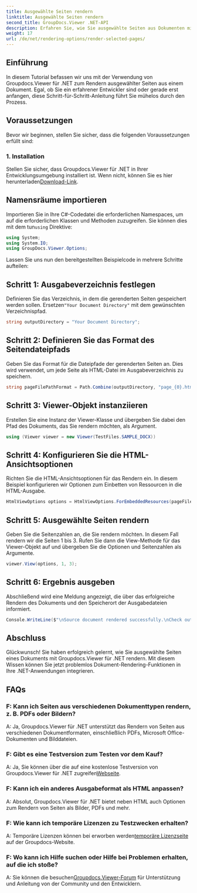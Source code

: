 ```yaml
---
title: Ausgewählte Seiten rendern
linktitle: Ausgewählte Seiten rendern
second_title: GroupDocs.Viewer .NET-API
description: Erfahren Sie, wie Sie ausgewählte Seiten aus Dokumenten mit Groupdocs.Viewer für .NET rendern. Schritt-für-Schritt-Anleitung mit Codebeispielen.
weight: 17
url: /de/net/rendering-options/render-selected-pages/
---
```

## Einführung

In diesem Tutorial befassen wir uns mit der Verwendung von Groupdocs.Viewer für .NET zum Rendern ausgewählter Seiten aus einem Dokument. Egal, ob Sie ein erfahrener Entwickler sind oder gerade erst anfangen, diese Schritt-für-Schritt-Anleitung führt Sie mühelos durch den Prozess.

## Voraussetzungen

Bevor wir beginnen, stellen Sie sicher, dass die folgenden Voraussetzungen erfüllt sind:

### 1. Installation

 Stellen Sie sicher, dass Groupdocs.Viewer für .NET in Ihrer Entwicklungsumgebung installiert ist. Wenn nicht, können Sie es hier herunterladen[Download-Link](https://releases.groupdocs.com/viewer/net/).

## Namensräume importieren

Importieren Sie in Ihre C#-Codedatei die erforderlichen Namespaces, um auf die erforderlichen Klassen und Methoden zuzugreifen. Sie können dies mit dem tun`using` Direktive:

```csharp
using System;
using System.IO;
using GroupDocs.Viewer.Options;
```

Lassen Sie uns nun den bereitgestellten Beispielcode in mehrere Schritte aufteilen:

## Schritt 1: Ausgabeverzeichnis festlegen

 Definieren Sie das Verzeichnis, in dem die gerenderten Seiten gespeichert werden sollen. Ersetzen`"Your Document Directory"` mit dem gewünschten Verzeichnispfad.

```csharp
string outputDirectory = "Your Document Directory";
```

## Schritt 2: Definieren Sie das Format des Seitendateipfads

Geben Sie das Format für die Dateipfade der gerenderten Seiten an. Dies wird verwendet, um jede Seite als HTML-Datei im Ausgabeverzeichnis zu speichern.

```csharp
string pageFilePathFormat = Path.Combine(outputDirectory, "page_{0}.html");
```

## Schritt 3: Viewer-Objekt instanziieren

Erstellen Sie eine Instanz der Viewer-Klasse und übergeben Sie dabei den Pfad des Dokuments, das Sie rendern möchten, als Argument.

```csharp
using (Viewer viewer = new Viewer(TestFiles.SAMPLE_DOCX))
```

## Schritt 4: Konfigurieren Sie die HTML-Ansichtsoptionen

Richten Sie die HTML-Ansichtsoptionen für das Rendern ein. In diesem Beispiel konfigurieren wir Optionen zum Einbetten von Ressourcen in die HTML-Ausgabe.

```csharp
HtmlViewOptions options = HtmlViewOptions.ForEmbeddedResources(pageFilePathFormat);
```

## Schritt 5: Ausgewählte Seiten rendern

Geben Sie die Seitenzahlen an, die Sie rendern möchten. In diesem Fall rendern wir die Seiten 1 bis 3. Rufen Sie dann die View-Methode für das Viewer-Objekt auf und übergeben Sie die Optionen und Seitenzahlen als Argumente.

```csharp
viewer.View(options, 1, 3);
```

## Schritt 6: Ergebnis ausgeben

Abschließend wird eine Meldung angezeigt, die über das erfolgreiche Rendern des Dokuments und den Speicherort der Ausgabedateien informiert.

```csharp
Console.WriteLine($"\nSource document rendered successfully.\nCheck output in {outputDirectory}.");
```

## Abschluss

Glückwunsch! Sie haben erfolgreich gelernt, wie Sie ausgewählte Seiten eines Dokuments mit Groupdocs.Viewer für .NET rendern. Mit diesem Wissen können Sie jetzt problemlos Dokument-Rendering-Funktionen in Ihre .NET-Anwendungen integrieren.

## FAQs

### F: Kann ich Seiten aus verschiedenen Dokumenttypen rendern, z. B. PDFs oder Bildern?

A: Ja, Groupdocs.Viewer für .NET unterstützt das Rendern von Seiten aus verschiedenen Dokumentformaten, einschließlich PDFs, Microsoft Office-Dokumenten und Bilddateien.

### F: Gibt es eine Testversion zum Testen vor dem Kauf?

 A: Ja, Sie können über die auf eine kostenlose Testversion von Groupdocs.Viewer für .NET zugreifen[Webseite](https://releases.groupdocs.com/).

### F: Kann ich ein anderes Ausgabeformat als HTML anpassen?

A: Absolut, Groupdocs.Viewer für .NET bietet neben HTML auch Optionen zum Rendern von Seiten als Bilder, PDFs und mehr.

### F: Wie kann ich temporäre Lizenzen zu Testzwecken erhalten?

A: Temporäre Lizenzen können bei erworben werden[temporäre Lizenzseite](https://purchase.groupdocs.com/temporary-license/) auf der Groupdocs-Website.

### F: Wo kann ich Hilfe suchen oder Hilfe bei Problemen erhalten, auf die ich stoße?

 A: Sie können die besuchen[Groupdocs.Viewer-Forum](https://forum.groupdocs.com/c/viewer/9) für Unterstützung und Anleitung von der Community und den Entwicklern.